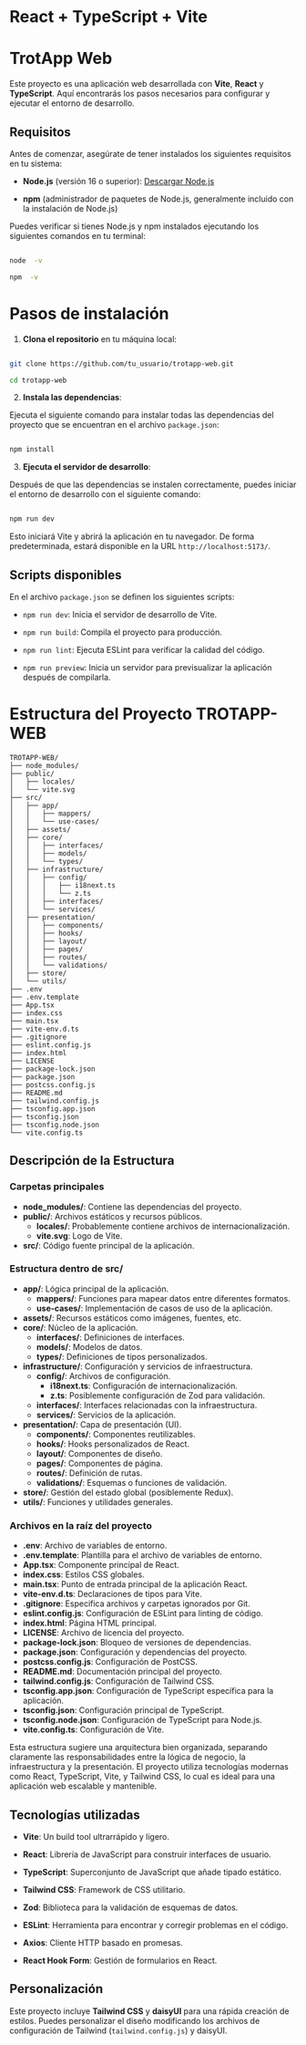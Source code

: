# React + TypeScript + Vite

# TrotApp Web

Este proyecto es una aplicación web desarrollada con **Vite**, **React** y **TypeScript**. Aquí encontrarás los pasos necesarios para configurar y ejecutar el entorno de desarrollo.

## Requisitos

Antes de comenzar, asegúrate de tener instalados los siguientes requisitos en tu sistema:

- **Node.js** (versión 16 o superior): [Descargar Node.js](https://nodejs.org/)

- **npm** (administrador de paquetes de Node.js, generalmente incluido con la instalación de Node.js)

Puedes verificar si tienes Node.js y npm instalados ejecutando los siguientes comandos en tu terminal:

```bash

node  -v

npm  -v

```

# Pasos de instalación

1.  **Clona el repositorio** en tu máquina local:

```bash

git clone https://github.com/tu_usuario/trotapp-web.git

cd trotapp-web

```

2.  **Instala las dependencias**:

Ejecuta el siguiente comando para instalar todas las dependencias del proyecto que se encuentran en el archivo `package.json`:

```bash

npm install

```

3.  **Ejecuta el servidor de desarrollo**:

Después de que las dependencias se instalen correctamente, puedes iniciar el entorno de desarrollo con el siguiente comando:

```bash

npm run dev

```

Esto iniciará Vite y abrirá la aplicación en tu navegador. De forma predeterminada, estará disponible en la URL `http://localhost:5173/`.

## Scripts disponibles

En el archivo `package.json` se definen los siguientes scripts:

- `npm run dev`: Inicia el servidor de desarrollo de Vite.

- `npm run build`: Compila el proyecto para producción.

- `npm run lint`: Ejecuta ESLint para verificar la calidad del código.

- `npm run preview`: Inicia un servidor para previsualizar la aplicación después de compilarla.

# Estructura del Proyecto TROTAPP-WEB

```
TROTAPP-WEB/
├── node_modules/
├── public/
│   ├── locales/
│   └── vite.svg
├── src/
│   ├── app/
│   │   ├── mappers/
│   │   └── use-cases/
│   ├── assets/
│   ├── core/
│   │   ├── interfaces/
│   │   ├── models/
│   │   └── types/
│   ├── infrastructure/
│   │   ├── config/
│   │   │   ├── i18next.ts
│   │   │   └── z.ts
│   │   ├── interfaces/
│   │   └── services/
│   ├── presentation/
│   │   ├── components/
│   │   ├── hooks/
│   │   ├── layout/
│   │   ├── pages/
│   │   ├── routes/
│   │   └── validations/
│   ├── store/
│   └── utils/
├── .env
├── .env.template
├── App.tsx
├── index.css
├── main.tsx
├── vite-env.d.ts
├── .gitignore
├── eslint.config.js
├── index.html
├── LICENSE
├── package-lock.json
├── package.json
├── postcss.config.js
├── README.md
├── tailwind.config.js
├── tsconfig.app.json
├── tsconfig.json
├── tsconfig.node.json
└── vite.config.ts
```

## Descripción de la Estructura

### Carpetas principales

- **node_modules/**: Contiene las dependencias del proyecto.
- **public/**: Archivos estáticos y recursos públicos.
  - **locales/**: Probablemente contiene archivos de internacionalización.
  - **vite.svg**: Logo de Vite.
- **src/**: Código fuente principal de la aplicación.

### Estructura dentro de src/

- **app/**: Lógica principal de la aplicación.
  - **mappers/**: Funciones para mapear datos entre diferentes formatos.
  - **use-cases/**: Implementación de casos de uso de la aplicación.
- **assets/**: Recursos estáticos como imágenes, fuentes, etc.
- **core/**: Núcleo de la aplicación.
  - **interfaces/**: Definiciones de interfaces.
  - **models/**: Modelos de datos.
  - **types/**: Definiciones de tipos personalizados.
- **infrastructure/**: Configuración y servicios de infraestructura.
  - **config/**: Archivos de configuración.
    - **i18next.ts**: Configuración de internacionalización.
    - **z.ts**: Posiblemente configuración de Zod para validación.
  - **interfaces/**: Interfaces relacionadas con la infraestructura.
  - **services/**: Servicios de la aplicación.
- **presentation/**: Capa de presentación (UI).
  - **components/**: Componentes reutilizables.
  - **hooks/**: Hooks personalizados de React.
  - **layout/**: Componentes de diseño.
  - **pages/**: Componentes de página.
  - **routes/**: Definición de rutas.
  - **validations/**: Esquemas o funciones de validación.
- **store/**: Gestión del estado global (posiblemente Redux).
- **utils/**: Funciones y utilidades generales.

### Archivos en la raíz del proyecto

- **.env**: Archivo de variables de entorno.
- **.env.template**: Plantilla para el archivo de variables de entorno.
- **App.tsx**: Componente principal de React.
- **index.css**: Estilos CSS globales.
- **main.tsx**: Punto de entrada principal de la aplicación React.
- **vite-env.d.ts**: Declaraciones de tipos para Vite.
- **.gitignore**: Especifica archivos y carpetas ignorados por Git.
- **eslint.config.js**: Configuración de ESLint para linting de código.
- **index.html**: Página HTML principal.
- **LICENSE**: Archivo de licencia del proyecto.
- **package-lock.json**: Bloqueo de versiones de dependencias.
- **package.json**: Configuración y dependencias del proyecto.
- **postcss.config.js**: Configuración de PostCSS.
- **README.md**: Documentación principal del proyecto.
- **tailwind.config.js**: Configuración de Tailwind CSS.
- **tsconfig.app.json**: Configuración de TypeScript específica para la aplicación.
- **tsconfig.json**: Configuración principal de TypeScript.
- **tsconfig.node.json**: Configuración de TypeScript para Node.js.
- **vite.config.ts**: Configuración de Vite.

Esta estructura sugiere una arquitectura bien organizada, separando claramente las responsabilidades entre la lógica de negocio, la infraestructura y la presentación. El proyecto utiliza tecnologías modernas como React, TypeScript, Vite, y Tailwind CSS, lo cual es ideal para una aplicación web escalable y mantenible.

## Tecnologías utilizadas

- **Vite**: Un build tool ultrarrápido y ligero.

- **React**: Librería de JavaScript para construir interfaces de usuario.

- **TypeScript**: Superconjunto de JavaScript que añade tipado estático.

- **Tailwind CSS**: Framework de CSS utilitario.

- **Zod**: Biblioteca para la validación de esquemas de datos.

- **ESLint**: Herramienta para encontrar y corregir problemas en el código.

- **Axios**: Cliente HTTP basado en promesas.

- **React Hook Form**: Gestión de formularios en React.

## Personalización

Este proyecto incluye **Tailwind CSS** y **daisyUI** para una rápida creación de estilos. Puedes personalizar el diseño modificando los archivos de configuración de Tailwind (`tailwind.config.js`) y daisyUI.
